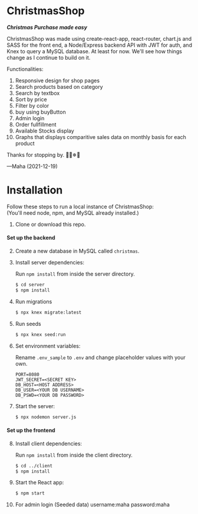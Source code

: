 # ChristmasShop
***Christmas Purchase made easy***

ChristmasShop was made using create-react-app, react-router, chart.js and SASS for the front end, a Node/Express backend API with JWT for auth, and Knex to query a MySQL database. At least for now. We'll see how things change as I continue to build on it.

Functionalities:
 1. Responsive design for shop pages
 2. Search products based on category
 3. Search by textbox
 4. Sort by price
 5. Filter by color
 6. buy using buyButton 
 7. Admin login
 8. Order fullfillment
 9. Available Stocks display
 10. Graphs that displays comparitive sales data on monthly basis for each product

Thanks for stopping by. 🎅🎄❄🎁

—Maha (2021-12-19)


# Installation

Follow these steps to run a local instance of ChristmasShop:  
(You'll need node, npm, and MySQL already installed.)

1. Clone or download this repo.
#### Set up the backend
2. Create a new database in MySQL called `christmas`.
3. Install server dependencies:  
   
   Run `npm install` from inside the server directory.
   ```bash    
   $ cd server
   $ npm install
   ```
4. Run migrations
   ```bash
   $ npx knex migrate:latest
   ```
5. Run seeds
   ```bash
   $ npx knex seed:run
   ```
6. Set environment variables:  
   
   Rename `.env_sample` to `.env` and change placeholder values with your own.
   ```shell
   PORT=8080
   JWT_SECRET=<SECRET KEY>
   DB_HOST=<HOST ADDRESS>
   DB_USER=<YOUR DB USERNAME>
   DB_PSWD=<YOUR DB PASSWORD>
   ```
 
7. Start the server:
   ```bash
   $ npx nodemon server.js
   ```
#### Set up the frontend
8. Install client dependencies:  
   
   Run `npm install` from inside the client directory.
   ```bash    
   $ cd ../client
   $ npm install
   ```
9. Start the React app:
    ```bash
    $ npm start
    ```
10. For admin login (Seeded data)
    username:maha
    password:maha